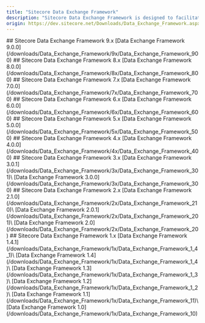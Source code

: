 ```yaml
---
title: "Sitecore Data Exchange Framework"
description: "Sitecore Data Exchange Framework is designed to facilitate the transfer of data between systems. It allows you to define the logic needed to read data from a source system, transform that data into a format that is compatible with a target system, and write the transformed data into a target system. Developers can build connectors that allow 3rd party systems to serve as source and target systems."
origin: https://dev.sitecore.net/Downloads/Data_Exchange_Framework.aspx
---
```


<Card variant='outlineRaised' px={0} mb={8}>
<CardHeader>
## Sitecore Data Exchange Framework 9.x
</CardHeader>
<CardBody>
[Data Exchange Framework 9.0.0](/downloads/Data_Exchange_Framework/9x/Data_Exchange_Framework_900)
</CardBody>          
</Card>

<Card variant='outlineRaised' px={0} mb={8}>
<CardHeader>
## Sitecore Data Exchange Framework 8.x
</CardHeader>
<CardBody>
[Data Exchange Framework 8.0.0](/downloads/Data_Exchange_Framework/8x/Data_Exchange_Framework_800)
</CardBody>          
</Card>

<Card variant='outlineRaised' px={0} mb={8}>
<CardHeader>
## Sitecore Data Exchange Framework 7.x
</CardHeader>
<CardBody>
[Data Exchange Framework 7.0.0](/downloads/Data_Exchange_Framework/7x/Data_Exchange_Framework_700)
</CardBody>          
</Card>

<Card variant='outlineRaised' px={0} mb={8}>
<CardHeader>
## Sitecore Data Exchange Framework 6.x
</CardHeader>
<CardBody>
[Data Exchange Framework 6.0.0](/downloads/Data_Exchange_Framework/6x/Data_Exchange_Framework_600)
</CardBody>          
</Card>

<Card variant='outlineRaised' px={0} mb={8}>
<CardHeader>
## Sitecore Data Exchange Framework 5.x
</CardHeader>
<CardBody>
[Data Exchange Framework 5.0.0](/downloads/Data_Exchange_Framework/5x/Data_Exchange_Framework_500)
</CardBody>          
</Card>

<Card variant='outlineRaised' px={0} mb={8}>
<CardHeader>
## Sitecore Data Exchange Framework 4.x
</CardHeader>
<CardBody>
[Data Exchange Framework 4.0.0](/downloads/Data_Exchange_Framework/4x/Data_Exchange_Framework_400)
</CardBody>          
</Card>

<Card variant='outlineRaised' px={0} mb={8}>
<CardHeader>
## Sitecore Data Exchange Framework 3.x
</CardHeader>
<CardBody>
[Data Exchange Framework 3.0.1](/downloads/Data_Exchange_Framework/3x/Data_Exchange_Framework_301)\
[Data Exchange Framework 3.0.0](/downloads/Data_Exchange_Framework/3x/Data_Exchange_Framework_300)
</CardBody>          
</Card>

<Card variant='outlineRaised' px={0} mb={8}>
<CardHeader>
## Sitecore Data Exchange Framework 2.x
</CardHeader>
<CardBody>
[Data Exchange Framework 2.1.0](/downloads/Data_Exchange_Framework/2x/Data_Exchange_Framework_210)\
[Data Exchange Framework 2.0.1](/downloads/Data_Exchange_Framework/2x/Data_Exchange_Framework_201)\
[Data Exchange Framework 2.0](/downloads/Data_Exchange_Framework/2x/Data_Exchange_Framework_20)
</CardBody>          
</Card>

<Card variant='outlineRaised' px={0} mb={8}>
<CardHeader>
## Sitecore Data Exchange Framework 1.x
</CardHeader>
<CardBody>
[Data Exchange Framework 1.4.1](/downloads/Data_Exchange_Framework/1x/Data_Exchange_Framework_1_4_1)\
[Data Exchange Framework 1.4](/downloads/Data_Exchange_Framework/1x/Data_Exchange_Framework_1_4)\
[Data Exchange Framework 1.3](/downloads/Data_Exchange_Framework/1x/Data_Exchange_Framework_1_3)\
[Data Exchange Framework 1.2](/downloads/Data_Exchange_Framework/1x/Data_Exchange_Framework_1_2)\
[Data Exchange Framework 1.1](/downloads/Data_Exchange_Framework/1x/Data_Exchange_Framework_11)\
[Data Exchange Framework 1.0](/downloads/Data_Exchange_Framework/1x/Data_Exchange_Framework_10)
</CardBody>          
</Card>